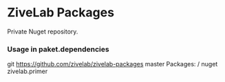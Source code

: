 # ZiveLab Packages

Private Nuget repository.

### Usage in paket.dependencies

git https://github.com/zivelab/zivelab-packages master Packages: /
nuget zivelab.primer